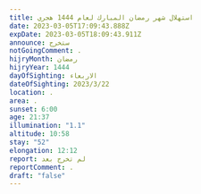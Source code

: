 ```yaml
---
title: استهلال شهر رمضان المبارك لعام 1444 هجري
date: 2023-03-05T17:09:43.888Z
expDate: 2023-03-05T18:09:43.911Z
announce: ستخرج
notGoingComment: .
hijryMonth: رمضان
hijryYear: 1444
dayOfSighting: الاربعاء
dateOfSighting: 2023/3/22
location: .
area: .
sunset: 6:00
age: 21:37
illumination: "1.1"
altitude: 10:58
stay: "52"
elongation: 12:12
report: لم تخرج بعد
reportComment: .
draft: "false"
---
```

